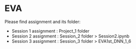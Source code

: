 # EVA
Please find assignment and its folder:

- Session 1 assignment :  Project_1 folder
- Session 2 assignment : Session_2 folder > Session2.ipynb
- Session 3 assignment : Session_3 folder > EVA1st_DNN_1_6
